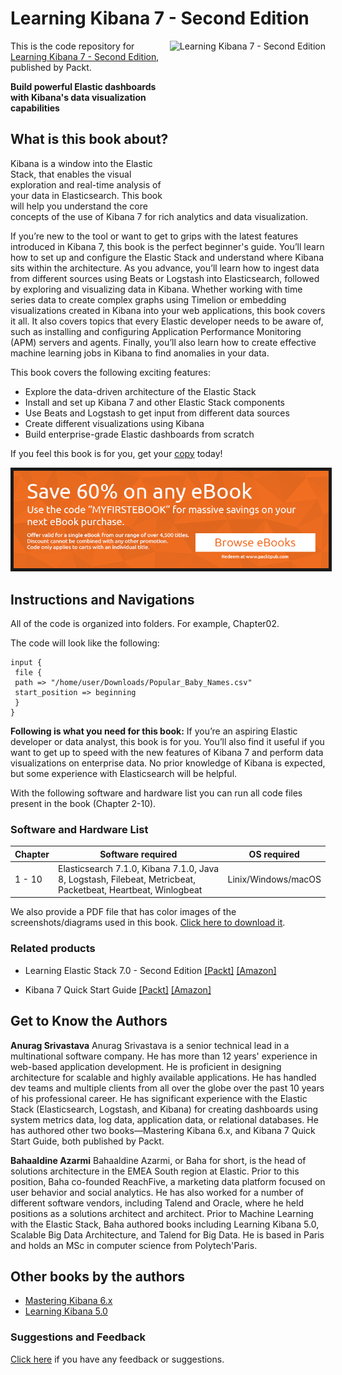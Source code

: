 # Learning Kibana 7 - Second Edition

<a href="https://www.packtpub.com/data/learning-kibana-7-second-edition#utm_source=github&utm_medium=repository&utm_campaign=9781838550363"><img src="https://www.packtpub.com/media/catalog/product/cache/e4d64343b1bc593f1c5348fe05efa4a6/9/7/9781838550363-original.jpeg" alt="Learning Kibana 7 - Second Edition" height="256px" align="right"></a>

This is the code repository for [Learning Kibana 7 - Second Edition](https://www.packtpub.com/data/learning-kibana-7-second-edition#utm_source=github&utm_medium=repository&utm_campaign=9781838550363), published by Packt.

**Build powerful Elastic dashboards with Kibana's data visualization capabilities**

## What is this book about?
Kibana is a window into the Elastic Stack, that enables the visual exploration and real-time analysis of your data in Elasticsearch. This book will help you understand the core concepts of the use of Kibana 7 for rich analytics and data visualization.

If you’re new to the tool or want to get to grips with the latest features introduced in Kibana 7, this book is the perfect beginner's guide. You’ll learn how to set up and configure the Elastic Stack and understand where Kibana sits within the architecture. As you advance, you’ll learn how to ingest data from different sources using Beats or Logstash into Elasticsearch, followed by exploring and visualizing data in Kibana. Whether working with time series data to create complex graphs using Timelion or embedding visualizations created in Kibana into your web applications, this book covers it all. It also covers topics that every Elastic developer needs to be aware of, such as installing and configuring Application Performance Monitoring (APM) servers and agents. Finally, you’ll also learn how to create effective machine learning jobs in Kibana to find anomalies in your data.

This book covers the following exciting features:
* Explore the data-driven architecture of the Elastic Stack
* Install and set up Kibana 7 and other Elastic Stack components
* Use Beats and Logstash to get input from different data sources
* Create different visualizations using Kibana
* Build enterprise-grade Elastic dashboards from scratch

If you feel this book is for you, get your [copy](https://www.amazon.com/dp/1838550364) today!

<a href="https://www.packtpub.com/?utm_source=github&utm_medium=banner&utm_campaign=GitHubBanner"><img src="https://raw.githubusercontent.com/PacktPublishing/GitHub/master/GitHub.png" alt="https://www.packtpub.com/" border="5" /></a>

## Instructions and Navigations
All of the code is organized into folders. For example, Chapter02.

The code will look like the following:
```
input {
 file {
 path => "/home/user/Downloads/Popular_Baby_Names.csv"
 start_position => beginning
 }
}
```

**Following is what you need for this book:**
If you’re an aspiring Elastic developer or data analyst, this book is for you. You’ll also find it useful if you want to get up to speed with the new features of Kibana 7 and perform data visualizations on enterprise data. No prior knowledge of Kibana is expected, but some experience with Elasticsearch will be helpful.

With the following software and hardware list you can run all code files present in the book (Chapter 2-10).

### Software and Hardware List

| Chapter  | Software required                   | OS required                        |
| -------- | ------------------------------------| -----------------------------------|
| 1 - 10   | Elasticsearch 7.1.0, Kibana 7.1.0, Java 8, Logstash, Filebeat, Metricbeat, Packetbeat, Heartbeat, Winlogbeat                     | Linix/Windows/macOS |


We also provide a PDF file that has color images of the screenshots/diagrams used in this book. [Click here to download it](https://static.packt-cdn.com/downloads/9781838550363_ColorImages.pdf).

### Related products 
* Learning Elastic Stack 7.0 - Second Edition [[Packt]](https://www.packtpub.com/big-data-and-business-intelligence/learning-elastic-stack-70-second-edition#utm_source=github&utm_medium=repository&utm_campaign=9781789954395) [[Amazon]](https://www.amazon.com/dp/1789954398)

* Kibana 7 Quick Start Guide [[Packt]](https://www.packtpub.com/big-data-and-business-intelligence/kibana-7-quick-start-guide#utm_source=github&utm_medium=repository&utm_campaign=9781789804034) [[Amazon]](https://www.amazon.com/dp/1789804035)

## Get to Know the Authors
**Anurag Srivastava**
Anurag Srivastava is a senior technical lead in a multinational software company. He has
more than 12 years' experience in web-based application development. He is proficient in
designing architecture for scalable and highly available applications. He has handled dev
teams and multiple clients from all over the globe over the past 10 years of his professional
career. He has significant experience with the Elastic Stack (Elasticsearch, Logstash, and
Kibana) for creating dashboards using system metrics data, log data, application data, or
relational databases. He has authored other two books—Mastering Kibana 6.x, and Kibana 7
Quick Start Guide, both published by Packt.

**Bahaaldine Azarmi**
Bahaaldine Azarmi, or Baha for short, is the head of solutions architecture in the EMEA
South region at Elastic. Prior to this position, Baha co-founded ReachFive, a marketing data
platform focused on user behavior and social analytics. He has also worked for a number of
different software vendors, including Talend and Oracle, where he held positions as a
solutions architect and architect. Prior to Machine Learning with the Elastic Stack, Baha
authored books including Learning Kibana 5.0, Scalable Big Data Architecture, and Talend for
Big Data. He is based in Paris and holds an MSc in computer science from Polytech'Paris.


## Other books by the authors
* [Mastering Kibana 6.x](https://www.packtpub.com/big-data-and-business-intelligence/mastering-kibana-6x#utm_source=github&utm_medium=repository&utm_campaign=9781788831031)
* [Learning Kibana 5.0](https://www.packtpub.com/big-data-and-business-intelligence/learning-kibana-50#utm_source=github&utm_medium=repository&utm_campaign=9781786463005)

### Suggestions and Feedback
[Click here](https://docs.google.com/forms/d/e/1FAIpQLSdy7dATC6QmEL81FIUuymZ0Wy9vH1jHkvpY57OiMeKGqib_Ow/viewform) if you have any feedback or suggestions.
